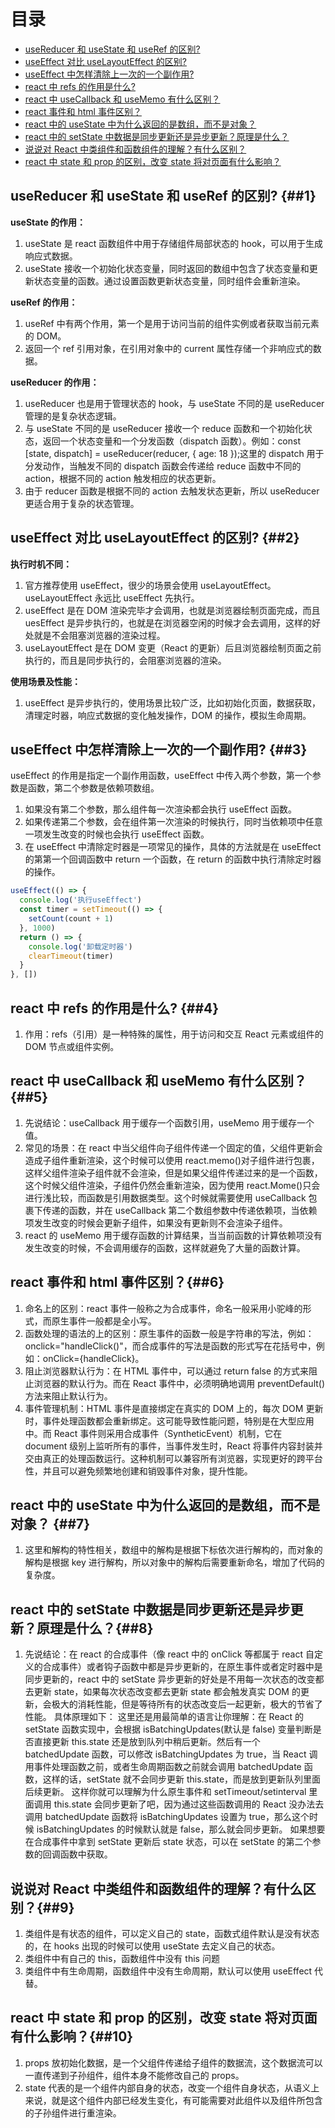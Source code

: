 # 目录

- [useReducer 和 useState 和 useRef 的区别?](##1)
- [useEffect 对比 useLayoutEffect 的区别?](##2)
- [useEffect 中怎样清除上一次的一个副作用?](##3)
- [react 中 refs 的作用是什么?](##4)
- [react 中 useCallback 和 useMemo 有什么区别？](##5)
- [react 事件和 html 事件区别？](##6)
- [react 中的 useState 中为什么返回的是数组，而不是对象？](##7)
- [react 中的 setState 中数据是同步更新还是异步更新？原理是什么？](##8)
- [说说对 React 中类组件和函数组件的理解？有什么区别？](##9)
- [react 中 state 和 prop 的区别，改变 state 将对页面有什么影响？](##10)

## useReducer 和 useState 和 useRef 的区别? {##1}

**useState 的作用：**

1. useState 是 react 函数组件中用于存储组件局部状态的 hook，可以用于生成响应式数据。
2. useState 接收一个初始化状态变量，同时返回的数组中包含了状态变量和更新状态变量的函数。通过设置函数更新状态变量，同时组件会重新渲染。

**useRef 的作用：**

1. useRef 中有两个作用，第一个是用于访问当前的组件实例或者获取当前元素的 DOM。
2. 返回一个 ref 引用对象，在引用对象中的 current 属性存储一个非响应式的数据。

**useReducer 的作用：**

1. useReducer 也是用于管理状态的 hook，与 useState 不同的是 useReducer 管理的是复杂状态逻辑。
2. 与 useState 不同的是 useReducer 接收一个 reduce 函数和一个初始化状态，返回一个状态变量和一个分发函数（dispatch 函数）。例如：const [state, dispatch] = useReducer(reducer, { age: 18 });这里的 dispatch 用于分发动作，当触发不同的 dispatch 函数会传递给 reduce 函数中不同的 action，根据不同的 action 触发相应的状态更新。
3. 由于 reducer 函数是根据不同的 action 去触发状态更新，所以 useReducer 更适合用于复杂的状态管理。

## useEffect 对比 useLayoutEffect 的区别? {##2}

**执行时机不同：**

1. 官方推荐使用 useEffect，很少的场景会使用 useLayoutEffect。useLayoutEffect 永远比 useEffect 先执行。
2. useEffect 是在 DOM 渲染完毕才会调用，也就是浏览器绘制页面完成，而且 uesEffect 是异步执行的，也就是在浏览器空闲的时候才会去调用，这样的好处就是不会阻塞浏览器的渲染过程。
3. useLayoutEffect 是在 DOM 变更（React 的更新）后且浏览器绘制页面之前执行的，而且是同步执行的，会阻塞浏览器的渲染。

**使用场景及性能：**

1. useEffect 是异步执行的，使用场景比较广泛，比如初始化页面，数据获取，清理定时器，响应式数据的变化触发操作，DOM 的操作，模拟生命周期。

## useEffect 中怎样清除上一次的一个副作用? {##3}

useEffect 的作用是指定一个副作用函数，useEffect 中传入两个参数，第一个参数是函数，第二个参数是依赖项数组。

1. 如果没有第二个参数，那么组件每一次渲染都会执行 useEffect 函数。
2. 如果传递第二个参数，会在组件第一次渲染的时候执行，同时当依赖项中任意一项发生改变的时候也会执行 useEffect 函数。
3. 在 useEffect 中清除定时器是一项常见的操作，具体的方法就是在 useEffect 的第第一个回调函数中 return 一个函数，在 return 的函数中执行清除定时器的操作。

```js
useEffect(() => {
  console.log('执行useEffect')
  const timer = setTimeout(() => {
    setCount(count + 1)
  }, 1000)
  return () => {
    console.log('卸载定时器')
    clearTimeout(timer)
  }
}, [])
```

## react 中 refs 的作用是什么? {##4}

1. 作用：refs（引用）是一种特殊的属性，用于访问和交互 React 元素或组件的 DOM 节点或组件实例。

## react 中 useCallback 和 useMemo 有什么区别？{##5}

1. 先说结论：useCallback 用于缓存一个函数引用，useMemo 用于缓存一个值。
2. 常见的场景：在 react 中当父组件向子组件传递一个固定的值，父组件更新会造成子组件重新渲染，这个时候可以使用 react.memo()对子组件进行包裹，这样父组件渲染子组件就不会渲染，但是如果父组件传递过来的是一个函数，这个时候父组件渲染，子组件仍然会重新渲染，因为使用 react.Mome()只会进行浅比较，而函数是引用数据类型。这个时候就需要使用 useCallback 包裹下传递的函数，并在 useCallback 第二个数组参数中传递依赖项，当依赖项发生改变的时候会更新子组件，如果没有更新则不会渲染子组件。
3. react 的 useMemo 用于缓存函数的计算结果，当当前函数的计算依赖项没有发生改变的时候，不会调用缓存的函数，这样就避免了大量的函数计算。

## react 事件和 html 事件区别？{##6}

1. 命名上的区别：react 事件一般称之为合成事件，命名一般采用小驼峰的形式，而原生事件一般都是全小写。
2. 函数处理的语法的上的区别：原生事件的函数一般是字符串的写法，例如：onclick="handleClick()"，而合成事件的写法是函数的形式写在花括号中，例如：onClick={handleClick}。
3. 阻止浏览器默认行为：在 HTML 事件中，可以通过 return false 的方式来阻止浏览器的默认行为。而在 React 事件中，必须明确地调用 preventDefault()方法来阻止默认行为。
4. 事件管理机制：HTML 事件是直接绑定在真实的 DOM 上的，每次 DOM 更新时，事件处理函数都会重新绑定。这可能导致性能问题，特别是在大型应用中。而 React 事件则采用合成事件（SyntheticEvent）机制，它在 document 级别上监听所有的事件，当事件发生时，React 将事件内容封装并交由真正的处理函数运行。这种机制可以兼容所有浏览器，实现更好的跨平台性，并且可以避免频繁地创建和销毁事件对象，提升性能。

## react 中的 useState 中为什么返回的是数组，而不是对象？ {##7}

1.  这里和解构的特性相关，数组中的解构是根据下标依次进行解构的，而对象的解构是根据 key 进行解构，所以对象中的解构后需要重新命名，增加了代码的复杂度。

## react 中的 setState 中数据是同步更新还是异步更新？原理是什么？{##8}

1.  先说结论：在 react 的合成事件（像 react 中的 onClick 等都属于 react 自定义的合成事件）或者钩子函数中都是异步更新的，在原生事件或者定时器中是同步更新的，react 中的 setState 异步更新的好处是不用每一次状态的改变都去更新 state，如果每次状态改变都去更新 state 都会触发真实 DOM 的更新，会极大的消耗性能，但是等待所有的状态改变后一起更新，极大的节省了性能。
    具体原理如下：
    这里还是用最简单的语言让你理解：在 React 的 setState 函数实现中，会根据 isBatchingUpdates(默认是 false) 变量判断是否直接更新 this.state 还是放到队列中稍后更新。然后有一个 batchedUpdate 函数，可以修改 isBatchingUpdates 为 true，当 React 调用事件处理函数之前，或者生命周期函数之前就会调用 batchedUpdate 函数，这样的话，setState 就不会同步更新 this.state，而是放到更新队列里面后续更新。
    这样你就可以理解为什么原生事件和 setTimeout/setinterval 里面调用 this.state 会同步更新了吧，因为通过这些函数调用的 React 没办法去调用 batchedUpdate 函数将 isBatchingUpdates 设置为 true，那么这个时候 isBatchingUpdates 的时候默认就是 false，那么就会同步更新。
    如果想要在合成事件中拿到 setState 更新后 state 状态，可以在 setState 的第二个参数的回调函数中获取。

## 说说对 React 中类组件和函数组件的理解？有什么区别？{##9}

1. 类组件是有状态的组件，可以定义自己的 state，函数式组件默认是没有状态的，在 hooks 出现的时候可以使用 useState 去定义自己的状态。
2. 类组件中有自己的 this，函数组件中没有 this 问题
3. 类组件中有生命周期，函数组件中没有生命周期，默认可以使用 useEffect 代替。

## react 中 state 和 prop 的区别，改变 state 将对页面有什么影响？{##10}

1. props 放初始化数据，是一个父组件传递给子组件的数据流，这个数据流可以一直传递到子孙组件，组件本身不能修改自己的 props。
2. state 代表的是一个组件内部自身的状态，改变一个组件自身状态，从语义上来说，就是这个组件内部已经发生变化，有可能需要对此组件以及组件所包含的子孙组件进行重渲染。
